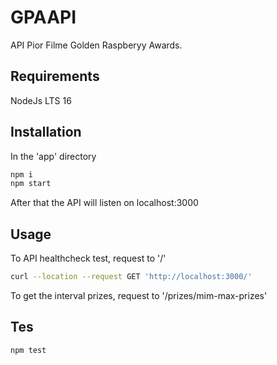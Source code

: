 # GPAAPI

API Pior Filme Golden Raspberyy Awards.

## Requirements

NodeJs LTS 16

## Installation

In the 'app' directory

```bash
npm i 
npm start
```

After that the API will listen on localhost:3000

## Usage

To API healthcheck test, request to '/'

```bash
curl --location --request GET 'http://localhost:3000/'
```

To get the interval prizes, request to '/prizes/mim-max-prizes'

## Tes

```bash
npm test
```